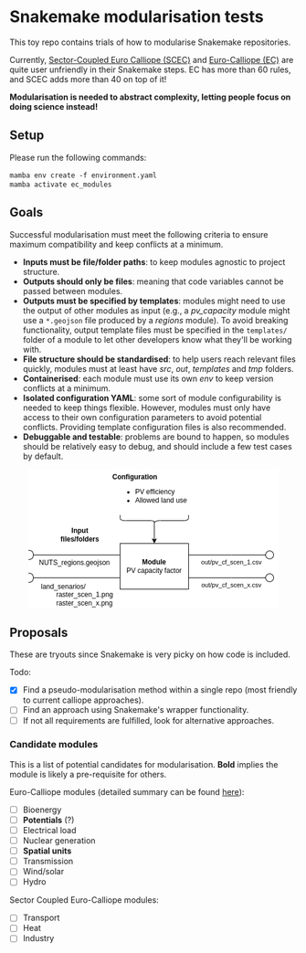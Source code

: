 # Snakemake modularisation tests

This toy repo contains trials of how to modularise Snakemake repositories.

Currently, [Sector-Coupled Euro Calliope (SCEC)](https://github.com/calliope-project/sector-coupled-euro-calliope) and [Euro-Calliope (EC)](https://github.com/calliope-project/euro-calliope) are quite user unfriendly in their Snakemake steps. EC has more than 60 rules, and SCEC adds more than 40 on top of it!

**Modularisation is needed to abstract complexity, letting people focus on doing science instead!**

## Setup

Please run the following commands:

```shell
mamba env create -f environment.yaml
mamba activate ec_modules
```

## Goals

Successful modularisation must meet the following criteria to ensure maximum compatibility and keep conflicts at a minimum.

- **Inputs must be file/folder paths**: to keep modules agnostic to project structure.
- **Outputs should only be files**: meaning that code variables cannot be passed between modules.
- **Outputs must be specified by templates**: modules might need to use the output of other modules as input (e.g., a _pv_capacity_ module might use a `*.geojson` file produced by a _regions_ module). To avoid breaking functionality, output template files must be specified in the `templates/` folder of a module to let other developers know what they'll be working with.
- **File structure should be standardised**: to help users reach relevant files quickly, modules must at least have _src_, _out_, _templates_ and _tmp_ folders.
- **Containerised**: each module must use its own _env_ to keep version conflicts at a minimum.
- **Isolated configuration YAML**: some sort of module configurability is needed to keep things flexible. However, modules must only have access to their own configuration parameters to avoid potential conflicts. Providing template configuration files is also recommended.
- **Debuggable and testable**: problems are bound to happen, so modules should be relatively easy to debug, and should include a few test cases by default.

<p align="center">
  <img src="docs/images/module_setup.png" />
</p>

## Proposals

These are tryouts since Snakemake is very picky on how code is included.

Todo:

- [x] Find a pseudo-modularisation method within a single repo (most friendly to current calliope approaches).
- [ ] Find an approach using Snakemake's wrapper functionality.
- [ ] If not all requirements are fulfilled, look for alternative approaches.

### Candidate modules

This is a list of potential candidates for modularisation. **Bold** implies the module is likely a pre-requisite for others.

Euro-Calliope modules (detailed summary can be found [here](docs/euro-calliope%20DAG%20structure%202024-04-02.pdf)):

- [ ] Bioenergy
- [ ] **Potentials** (?)
- [ ] Electrical load
- [ ] Nuclear generation
- [ ] **Spatial units**
- [ ] Transmission
- [ ] Wind/solar
- [ ] Hydro

Sector Coupled Euro-Calliope modules:

- [ ] Transport
- [ ] Heat
- [ ] Industry

